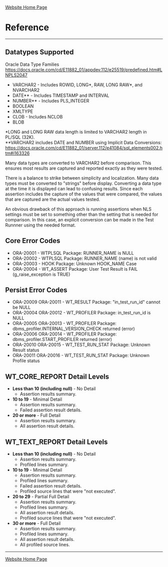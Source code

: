 [Website Home Page](README.md)

# Reference

---
## Datatypes Supported
Oracle Data Type Families<br>
https://docs.oracle.com/cd/E11882_01/appdev.112/e25519/predefined.htm#LNPLS2047

* VARCHAR2 - Includes ROWID, LONG*, RAW, LONG RAW*, and NVARCHAR2
* DATE** - Includes TIMESTAMP and INTERVAL
* NUMBER** - Includes PLS_INTEGER
* BOOLEAN
* XMLTYPE
* CLOB - Includes NCLOB
* BLOB

*LONG and LONG RAW data length is limited to VARCHAR2 length in PL/SQL (32K).<br>
**VARCHAR2 includes DATE and NUMBER using Implicit Data Conversions:<br>
https://docs.oracle.com/cd/E11882_01/server.112/e41084/sql_elements002.htm#i163326

Many data types are converted to VARCHAR2 before comparison. This ensures most results are captured and reported exactly as they were tested.

There is a balance to strike between simplicity and localization. Many data types must be converted to "strings" before display. Converting a data type at the time it is displayed can lead to confusing results. Since each assertion includes the capture of the values that were compared, the values that are captured are the actual values tested.

An obvious drawback of this approach is running assertions when NLS settings must be set to something other than the setting that is needed for comparison. In this case, an explicit conversion can be made in the Test Runnner using the needed format.

## Core Error Codes
* ORA-20001 - WTPLSQL Package: RUNNER_NAME is NULL
* ORA-20002 - WTPLSQL Package: RUNNER_NAME (name) is not valid
* ORA-20003 - HOOK Package: Unknown HOOK_NAME Case
* ORA-20004 - WT_ASSERT Package: User Test Result is FAIL (g_raise_exception is TRUE)

## Persist Error Codes
* ORA-20009 ORA-20011 - WT_RESULT Package: "in_test_run_id" cannot be NULL
* ORA-20004 ORA-20012 - WT_PROFILER Package: in_test_run_id is NULL
* ORA-20005 ORA-20013 - WT_PROFILER Package: dbms_profiler.INTERNAL_VERSION_CHECK returned (error)
* ORA-20006 ORA-20014 - WT_PROFILER Package: dbms_profiler.START_PROFILER returned (error)
* ORA-20010 ORA-20015 - WT_TEST_RUN_STAT Package: Unknown Result status
* ORA-20011 ORA-20016 - WT_TEST_RUN_STAT Package: Unknown Profile status

## WT_CORE_REPORT Detail Levels
* **Less than 10 (including null)** - No Detail
   * Assertion results summary.
* **10 to 19** - Minimal Detail
   * Assertion results summary.
   * Failed assertion result details.
* **20 or more** - Full Detail
   * Assertion results summary.
   * All assertion result details.

## WT_TEXT_REPORT Detail Levels
* **Less than 10 (including null)** - No Detail
   * Assertion results summary.
   * Profiled lines summary.
* **10 to 19** - Minimal Detail
   * Assertion results summary.
   * Profiled lines summary.
   * Failed assertion result details.
   * Profiled source lines that were "not executed".
* **20 to 29** - Partial Full Detail
   * Assertion results summary.
   * Profiled lines summary.
   * All assertion result details.
   * Profiled source lines that were "not executed".
* **30 or more** - Full Detail
   * Assertion results summary.
   * Profiled lines summary.
   * All assertion result details.
   * All profiled source lines.

---
[Website Home Page](README.md)
